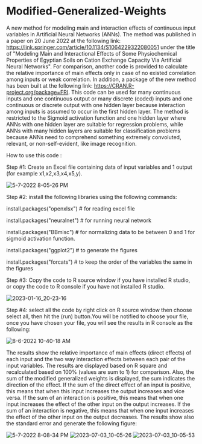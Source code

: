 # Modified-Generalized-Weights
A new method for modeling main and interaction effects of continuous input variables in Artificial Neural Networks (ANNs). The method was published in a paper on 20 June 2022 at the following link: https://link.springer.com/article/10.1134/S1064229322080051 under the title of "Modeling Main and Interactional Effects of Some Physiochemical Properties of Egyptian Soils on Cation Exchange Capacity Via Artificial Neural Networks". For comparison, another code is provided to calculate the relative importance of main effects only in case of no existed correlation among inputs or weak correlation. In addition, a package of the new method has been built at the following link: https://CRAN.R-project.org/package=FRI. This code can be used for many continuous inputs and one continuous output or many discrete (coded) inputs and one continuous or discrete output with one hidden layer because interaction among inputs is assumed to occur in the first hidden layer. The method is restricted to the Sigmoid activation function and one hidden layer where ANNs with one hidden layer are suitable for regression problems, while ANNs with many hidden layers are suitable for classification problems because ANNs need to comprehend something extremely convoluted, relevant, or non-self-evident, like image recognition.
 
How to use this code :

Step #1: Create an Excel file containing data of input variables and 1 output (for example x1,x2,x3,x4,x5,y).

![5-7-2022 8-05-26 PM](https://user-images.githubusercontent.com/95976623/167266623-450e0b8c-4f4a-4c1d-b5c1-87e9bda65bae.jpg)


Step #2: install the following libraries using the following commands: 

install.packages("openxlsx") # for reading excel file

install.packages("neuralnet") # for running neural network

install.packages("BBmisc") # for normalizing data to be between 0 and 1 for sigmoid activation function.

install.packages("ggplot2") # to generate the figures

install.packages("forcats") # to keep the order of the variables the same in the figures



Step #3: Copy the code to R source window if you have installed R studio, or copy the code to R console if you have not installed R studio.

![2023-01-16_20-23-16](https://user-images.githubusercontent.com/95976623/212744631-8672f0c7-e5e3-4033-9fbb-20651505522e.jpg)


Step #4: select all the code by right click  on R source window then choose select all, then hit the (run) button.You will be notified to choose your file, once you have chosen your file, you will see the results in R console as the following:

![8-6-2022 10-40-18 AM](https://user-images.githubusercontent.com/95976623/183242063-8ad7cea5-4e22-4e4c-bc0a-687da57670db.jpg)

The results show the relative importance of main effects (direct effects) of each input and the two way interaction effects between each pair of the input variables. The results are displayed based on R square and recalculated based on 100% (values are sum to 1) for comparison. Also, the sum of the modified generalized weights is displayed, the sum indicates the direction of the effect. If the sum of the direct effect of an input is positive, this means that when this input increases the output increases and vice versa. If the sum of an interaction is positive, this means that when one input increases the effect of the other input on the output increases. If the sum of an interaction is negative, this means that when one input increases the effect of the other input on the output decreases. The results show also the standard error and generate the following figure:

![5-7-2022 8-08-34 PM](https://user-images.githubusercontent.com/95976623/167266661-cb16ded5-413e-4be1-bed7-ff0e4a96ac67.jpg)
![2023-07-03_10-05-26](https://github.com/dromarnrc/Modified-Generalized-Weights/assets/95976623/006d603c-aafc-41b8-8d34-f217384e2949)
![2023-07-03_10-05-53](https://github.com/dromarnrc/Modified-Generalized-Weights/assets/95976623/0f5fd625-5608-4295-a4d9-b02e86e481d8)






